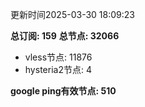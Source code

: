 更新时间2025-03-30 18:09:23

**总订阅: 159**
**总节点: 32066**
- vless节点: 11876
- hysteria2节点: 4

**google ping有效节点: 510**

